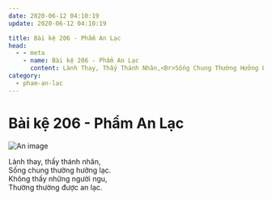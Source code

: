 ```yaml
---
date: 2020-06-12 04:10:19
update: 2020-06-12 04:10:19

title: Bài kệ 206 - Phẩm An Lạc
head:
  - - meta
    - name: Bài kệ 206 - Phẩm An Lạc
      content: Lành Thay, Thấy Thánh Nhân,<Br>Sống Chung Thường Hưởng Lạc.<Br>Không Thấy Những Người Ngu,<Br>Thường Thường Được An Lạc.<Br>
category:
  - pham-an-lac
---
```


# Bài kệ 206 - Phẩm An Lạc

![An image](/img/pham-an-lac/pham-an-lac-206.jpg)

Lành thay, thấy thánh nhân,<br>Sống chung thường hưởng lạc.<br>Không thấy những người ngu,<br>Thường thường được an lạc.<br>
